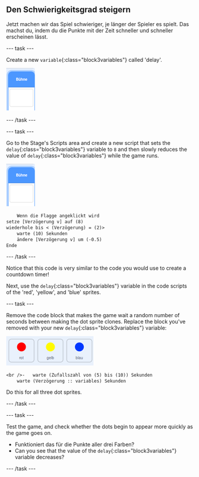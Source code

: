 ## Den Schwierigkeitsgrad steigern

Jetzt machen wir das Spiel schwieriger, je länger der Spieler es spielt. Das machst du, indem du die Punkte mit der Zeit schneller und schneller erscheinen lässt.

\--- task \---

Create a new `variable`{:class="block3variables"} called 'delay'.

![Stage sprite](images/stage-sprite.png)

\--- /task \---

\--- task \---

Go to the Stage's Scripts area and create a new script that sets the `delay`{:class="block3variables"} variable to `8` and then slowly reduces the value of `delay`{:class="block3variables"} while the game runs.

![Stage sprite](images/stage-sprite.png)

```blocks3
    Wenn die Flagge angeklickt wird
setze [Verzögerung v] auf (8)
wiederhole bis < (Verzögerung) = (2)>
    warte (10) Sekunden
    ändere [Verzögerung v] um (-0.5)
Ende
```

\--- /task \---

Notice that this code is very similar to the code you would use to create a countdown timer!

Next, use the `delay`{:class="block3variables"} variable in the code scripts of the 'red', 'yellow', and 'blue' sprites.

\--- task \---

Remove the code block that makes the game wait a random number of seconds between making the dot sprite clones. Replace the block you've removed with your new `delay`{:class="block3variables"} variable:

![screenshot](images/all-dots.png)

```blocks3
<br />-   warte (Zufallszahl von (5) bis (10)) Sekunden
    warte (Verzögerung :: variables) Sekunden
```

Do this for all three dot sprites.

\--- /task \---

\--- task \---

Test the game, and check whether the dots begin to appear more quickly as the game goes on.

+ Funktioniert das für die Punkte aller drei Farben?
+ Can you see that the value of the `delay`{:class="block3variables"} variable decreases?

\--- /task \---